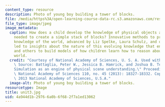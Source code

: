 ```yaml
---
content_type: resource
description: Photo of young boy building a tower of blocks.
file: /media/https%3A/open-learning-course-data-rc.s3.amazonaws.com/res-9-003-brains-minds-and-machines-summer-course-summer-2015/4a944d1b29766a0b6f682f7a1ed13062_unit3.jpg
file_type: image/jpeg
image_metadata:
  caption: How does a child develop the knowledge of physical objects and their behavior
    needed to create a simple stack of blocks? Innovative methods to probe infants'
    knowledge of the world, advanced by Liz Spelke, Laura Schulz, and others, have
    led to insights about the nature of this evolving knowledge that enable Josh Tenenbaum
    and others to build models of how children learn how to reason about the physical
    world.
  credit: "Courtesy of National Academy of Sciences, U. S. A. Used with permission.\
    \ Source: Battaglia, Peter W., Jessica B. Hamrick, and Joshua B. Tenenbaum. \"\
    Simulation as an engine of physical scene understanding.\" Proceedings of the\
    \ National Academy of Sciences 110, no. 45 (2013): 18327-18332. Copyright \xA9\
    \ 2013 National Academy of Sciences, U.S.A."
  image-alt: Photo of young boy building a tower of blocks.
resourcetype: Image
title: unit3.jpg
uid: 4a944d1b-2976-6a0b-6f68-2f7a1ed13062
---
```

